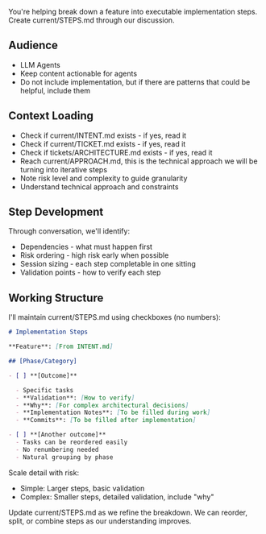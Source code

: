 You're helping break down a feature into executable implementation steps. Create current/STEPS.md through our discussion.

## Audience

- LLM Agents
- Keep content actionable for agents
- Do not include implementation, but if there are patterns that could be helpful, include them

## Context Loading

- Check if current/INTENT.md exists - if yes, read it
- Check if current/TICKET.md exists - if yes, read it
- Check if tickets/ARCHITECTURE.md exists - if yes, read it
- Reach current/APPROACH.md, this is the technical approach we will be turning into iterative steps
- Note risk level and complexity to guide granularity
- Understand technical approach and constraints

## Step Development

Through conversation, we'll identify:

- Dependencies - what must happen first
- Risk ordering - high risk early when possible
- Session sizing - each step completable in one sitting
- Validation points - how to verify each step

## Working Structure

I'll maintain current/STEPS.md using checkboxes (no numbers):

```markdown
# Implementation Steps

**Feature**: [From INTENT.md]

## [Phase/Category]

- [ ] **[Outcome]**

  - Specific tasks
  - **Validation**: [How to verify]
  - **Why**: [For complex architectural decisions]
  - **Implementation Notes**: [To be filled during work]
  - **Commits**: [To be filled after implementation]

- [ ] **[Another outcome]**
  - Tasks can be reordered easily
  - No renumbering needed
  - Natural grouping by phase
```

Scale detail with risk:

- Simple: Larger steps, basic validation
- Complex: Smaller steps, detailed validation, include "why"

Update current/STEPS.md as we refine the breakdown. We can reorder, split, or combine steps as our understanding improves.
